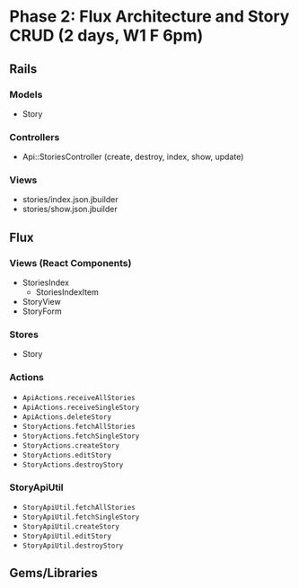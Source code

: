 # Phase 2: Flux Architecture and Story CRUD (2 days, W1 F 6pm)

## Rails
### Models
* Story

### Controllers
* Api::StoriesController (create, destroy, index, show, update)

### Views
* stories/index.json.jbuilder
* stories/show.json.jbuilder

## Flux
### Views (React Components)
* StoriesIndex
  - StoriesIndexItem
* StoryView
* StoryForm

### Stores
* Story

### Actions
* `ApiActions.receiveAllStories`
* `ApiActions.receiveSingleStory`
* `ApiActions.deleteStory`
* `StoryActions.fetchAllStories`
* `StoryActions.fetchSingleStory`
* `StoryActions.createStory`
* `StoryActions.editStory`
* `StoryActions.destroyStory`

### StoryApiUtil
* `StoryApiUtil.fetchAllStories`
* `StoryApiUtil.fetchSingleStory`
* `StoryApiUtil.createStory`
* `StoryApiUtil.editStory`
* `StoryApiUtil.destroyStory`

## Gems/Libraries
